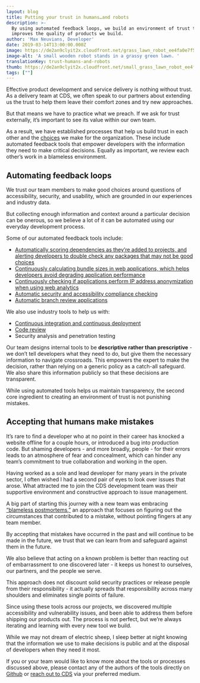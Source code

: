 ```yaml
---
layout: blog
title: Putting your trust in humans…and robots
description: >-
  By using automated feedback loops, we build an environment of trust that
  improves the quality of products we build.
author: 'Max Neuvians, Developer'
date: 2019-03-14T13:00:00.000Z
image: https://de2an9clyit2x.cloudfront.net/grass_lawn_robot_ee4fa0e7f5.jpg
image-alt: 'A small wooden robot stands in a grassy green lawn. '
translationKey: trust-humans-and-robots
thumb: https://de2an9clyit2x.cloudfront.net/small_grass_lawn_robot_ee4fa0e7f5.jpg
tags: [""]
---
```

Effective product development and service delivery is nothing without trust. As a delivery team at CDS, we often speak to our partners about extending us the trust to help them leave their comfort zones and try new approaches.

But that means we have to practice what we preach. If we ask for trust externally, it’s important to see its value within our own team.

As a result, we have established processes that help us build trust in each other and the [choices](https://digital.canada.ca/2017/11/06/technology-choices-at-cds/) we make for the organization. These include automated feedback tools that empower developers with the information they need to make critical decisions. Equally as important, we review each other’s work in a blameless environment.

## Automating feedback loops

We trust our team members to make good choices around questions of accessibility, security, and usability, which are grounded in our experiences and industry data.

But collecting enough information and context around a particular decision can be onerous, so we believe a lot of it can be automated using our everyday development process.

Some of our automated feedback tools include:

* [Automatically scoring dependencies as they’re added to projects, and alerting developers to double check any packages that may not be good choices](https://github.com/cds-snc/dependency-checker/)
* [Continuously calculating bundle sizes in web applications, which helps developers avoid degrading application performance](https://github.com/cds-snc/bundle-size-tracker/)
* [Continuously checking if applications perform IP address anonymization when using web  analytics](https://github.com/cds-snc/pii-checker)
* [Automatic security and accessibility compliance checking](https://github.com/cds-snc/symmorfosi)
* [Automatic branch review applications](https://github.com/cds-snc/elenchos)

We also use industry tools to help us with:

* [Continuous integration and continuous deployment](https://digital.canada.ca/2018/03/26/automated-testing-blog/)
* [Code review](https://digital.canada.ca/2018/04/24/coding-is-a-team-activity/)
* Security analysis and penetration testing

Our team designs internal tools to be **descriptive rather than prescriptive** - we don’t tell developers what they need to do, but give them the necessary information to navigate crossroads. This empowers the expert to make the decision, rather than relying on a generic policy as a catch-all safeguard. We also share this information publicly so that these decisions are transparent.

While using automated tools helps us maintain transparency, the second core ingredient to creating an environment of trust is not punishing mistakes.

## Accepting that humans make mistakes

It’s rare to find a developer who at no point in their career has knocked a website offline for a couple hours, or introduced a bug into production code. But shaming developers - and more broadly, people - for their errors leads to an atmosphere of fear and concealment, which can hinder any team’s commitment to true collaboration and working in the open.

Having worked as a sole and lead developer for many years in the private sector, I often wished I had a second pair of eyes to look over issues that arose. What attracted me to join the CDS development team was their supportive environment and constructive approach to issue management.

A big part of starting this journey with a new team was embracing [“blameless postmortems,”](https://landing.google.com/sre/sre-book/chapters/postmortem-culture/) an approach that focuses on figuring out the circumstances that contributed to a mistake, without pointing fingers at any team member.

By accepting that mistakes have occurred in the past and will continue to be made in the future, we trust that we can learn from and safeguard against them in the future.

We also believe that acting on a known problem is better than reacting out of embarrassment to one discovered later - it keeps us honest to ourselves, our partners, and the people we serve.

This approach does not discount solid security practices or release people from their responsibility - it actually spreads that responsibility across many shoulders and eliminates single points of failure.

Since using these tools across our projects, we discovered multiple accessibility and vulnerability issues, and been able to address them before shipping our products out. The process is not perfect, but we’re always iterating and learning with every new tool we build.

While we may not dream of electric sheep, I sleep better at night knowing that the information we use to make decisions is public and at the disposal of developers when they need it most.

If you or your team would like to know more about the tools or processes discussed above, please contact any of the authors of the tools directly on [Github](https://github.com/cds-snc) or [reach out to CDS](/meet-the-team/) via your preferred medium.

